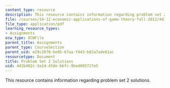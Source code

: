 ```yaml
---
content_type: resource
description: This resource contains information regarding problem set 2 solutions.
file: /courses/14-12-economic-applications-of-game-theory-fall-2012/4d1b402c3a1d45debbfc9bed005727e5_MIT14_12F12_pset2sol.pdf
file_type: application/pdf
learning_resource_types:
- Assignments
ocw_type: OCWFile
parent_title: Assignments
parent_type: CourseSection
parent_uid: e29c2070-be95-67aa-f443-b81a7ade61ac
resourcetype: Document
title: Problem Set 2 Solutions
uid: 4d1b402c-3a1d-45de-bbfc-9bed005727e5
---
```

This resource contains information regarding problem set 2 solutions.

